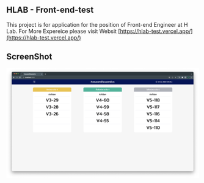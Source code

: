 ## HLAB - Front-end-test

This project is for application for the position of Front-end Engineer at H Lab.
For More Expereice please visit Websit [https://hlab-test.vercel.app/](https://hlab-test.vercel.app/)

## ScreenShot

![Alt text](/public/website-screen-shot.png 'Optional Title')
